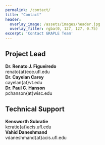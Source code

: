 ```yaml
---
permalink: /contact/
title: "Contact"
header:
  overlay_image: /assets/images/header.jpg
  overlay_filter: rgba(0, 127, 127, 0.75)
excerpt: 'Contact GRAPLE Team'
---
```

<h2 class="clear-both">Project Lead</h2>

<div class="one-third">
  <strong>Dr. Renato J. Figueiredo</strong><br />
  <i class="fa fa-envelope-o"></i> renato{at}ece.ufl.edu
</div>

<div class="one-third">
  <strong>Dr. Cayelan Carey</strong><br />
  <i class="fa fa-envelope-o"></i> cayelan{at}vt.edu
</div>

<div class="one-third">
  <strong>Dr. Paul C. Hanson</strong><br />
  <i class="fa fa-envelope-o"></i> pchanson{at}wisc.edu
</div>

<h2 class="clear-both">Technical Support</h2>

<div class="one-third">
  <strong>Kensworth Subratie</strong><br />
  <i class="fa fa-envelope-o"></i> kcratie{at}acis.ufl.edu
</div>

<div class="one-third">
  <strong>Vahid Daneshmand</strong><br />
  <i class="fa fa-envelope-o"></i> vdaneshmand{at}acis.ufl.edu
</div>